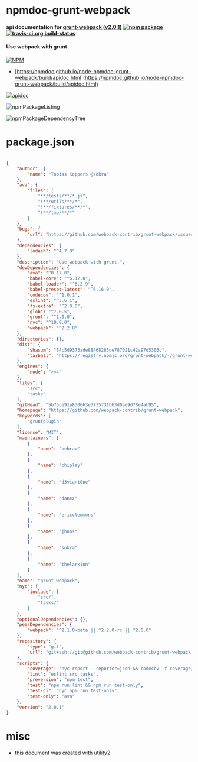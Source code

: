 # npmdoc-grunt-webpack

#### api documentation for  [grunt-webpack (v2.0.1)](https://github.com/webpack-contrib/grunt-webpack)  [![npm package](https://img.shields.io/npm/v/npmdoc-grunt-webpack.svg?style=flat-square)](https://www.npmjs.org/package/npmdoc-grunt-webpack) [![travis-ci.org build-status](https://api.travis-ci.org/npmdoc/node-npmdoc-grunt-webpack.svg)](https://travis-ci.org/npmdoc/node-npmdoc-grunt-webpack)

#### Use webpack with grunt.

[![NPM](https://nodei.co/npm/grunt-webpack.png?downloads=true&downloadRank=true&stars=true)](https://www.npmjs.com/package/grunt-webpack)

- [https://npmdoc.github.io/node-npmdoc-grunt-webpack/build/apidoc.html](https://npmdoc.github.io/node-npmdoc-grunt-webpack/build/apidoc.html)

[![apidoc](https://npmdoc.github.io/node-npmdoc-grunt-webpack/build/screenCapture.buildCi.browser.%252Ftmp%252Fbuild%252Fapidoc.html.png)](https://npmdoc.github.io/node-npmdoc-grunt-webpack/build/apidoc.html)

![npmPackageListing](https://npmdoc.github.io/node-npmdoc-grunt-webpack/build/screenCapture.npmPackageListing.svg)

![npmPackageDependencyTree](https://npmdoc.github.io/node-npmdoc-grunt-webpack/build/screenCapture.npmPackageDependencyTree.svg)



# package.json

```json

{
    "author": {
        "name": "Tobias Koppers @sokra"
    },
    "ava": {
        "files": [
            "**/tests/**/*.js",
            "!**/utils/**/*",
            "!**/fixtures/**/*",
            "!**/tmp/**/*"
        ]
    },
    "bugs": {
        "url": "https://github.com/webpack-contrib/grunt-webpack/issues"
    },
    "dependencies": {
        "lodash": "^4.7.0"
    },
    "description": "Use webpack with grunt.",
    "devDependencies": {
        "ava": "^0.17.0",
        "babel-core": "^6.17.0",
        "babel-loader": "^6.2.9",
        "babel-preset-latest": "^6.16.0",
        "codecov": "^1.0.1",
        "eslint": "^3.6.1",
        "fs-extra": "^2.0.0",
        "glob": "^7.0.5",
        "grunt": "^1.0.0",
        "nyc": "^10.0.0",
        "webpack": "^2.2.0"
    },
    "directories": {},
    "dist": {
        "shasum": "84c5d9373ade88468285de787021c42a97d5306c",
        "tarball": "https://registry.npmjs.org/grunt-webpack/-/grunt-webpack-2.0.1.tgz"
    },
    "engines": {
        "node": ">=4"
    },
    "files": [
        "src",
        "tasks"
    ],
    "gitHead": "5b75ce91a830663e3735731b63d0ae9d78e4ab95",
    "homepage": "https://github.com/webpack-contrib/grunt-webpack",
    "keywords": [
        "gruntplugin"
    ],
    "license": "MIT",
    "maintainers": [
        {
            "name": "bebraw"
        },
        {
            "name": "chiplay"
        },
        {
            "name": "d3viant0ne"
        },
        {
            "name": "danez"
        },
        {
            "name": "ericclemmons"
        },
        {
            "name": "jhnns"
        },
        {
            "name": "sokra"
        },
        {
            "name": "thelarkinn"
        }
    ],
    "name": "grunt-webpack",
    "nyc": {
        "include": [
            "src/",
            "tasks/"
        ]
    },
    "optionalDependencies": {},
    "peerDependencies": {
        "webpack": "^2.1.0-beta || ^2.2.0-rc || ^2.0.0"
    },
    "repository": {
        "type": "git",
        "url": "git+ssh://git@github.com/webpack-contrib/grunt-webpack.git"
    },
    "scripts": {
        "coverage": "nyc report --reporter=json && codecov -f coverage/coverage-final.json",
        "lint": "eslint src tasks",
        "preversion": "npm test",
        "test": "npm run lint && npm run test-only",
        "test-ci": "nyc npm run test-only",
        "test-only": "ava"
    },
    "version": "2.0.1"
}
```



# misc
- this document was created with [utility2](https://github.com/kaizhu256/node-utility2)
